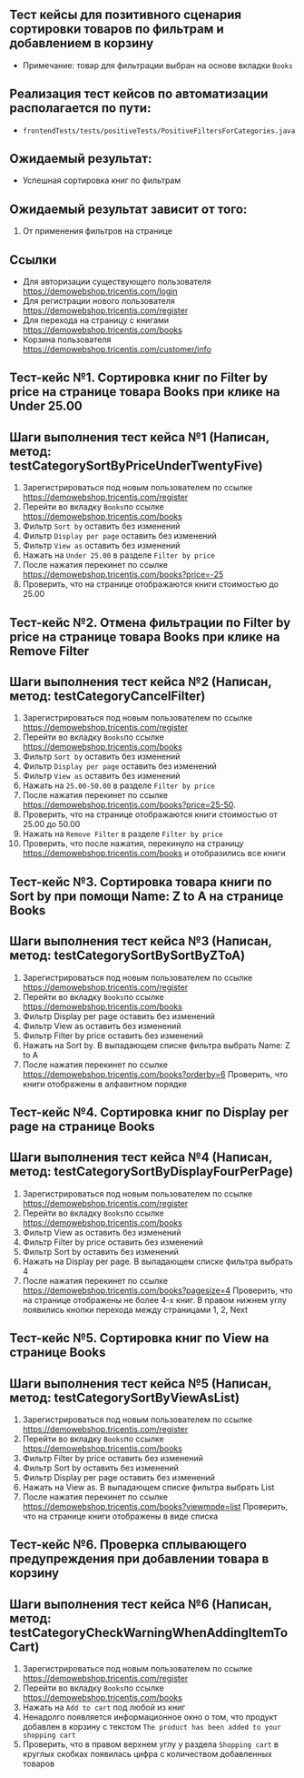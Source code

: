## Тест кейсы для позитивного сценария сортировки товаров по фильтрам и добавлением в корзину

- Примечание: товар для фильтрации выбран на основе вкладки `Books`

## Реализация тест кейсов по автоматизации располагается по пути:

- `frontendTests/tests/positiveTests/PositiveFiltersForCategories.java`

## Ожидаемый результат:

- Успешная сортировка книг по фильтрам

## Ожидаемый результат зависит от того:

1) От применения фильтров на странице

## Ссылки

- Для авторизации существующего пользователя https://demowebshop.tricentis.com/login
- Для регистрации нового пользователя https://demowebshop.tricentis.com/register
- Для перехода на страницу с книгами https://demowebshop.tricentis.com/books
- Корзина пользователя https://demowebshop.tricentis.com/customer/info

## Тест-кейс №1. Сортировка книг по Filter by price на странице товара Books при клике на Under 25.00

## Шаги выполнения тест кейса №1 (Написан, метод: testCategorySortByPriceUnderTwentyFive)

1) Зарегистрироваться под новым пользователем по ссылке https://demowebshop.tricentis.com/register
2) Перейти во вкладку `Books`по ссылке https://demowebshop.tricentis.com/books
3) Фильтр `Sort by` оставить без изменений
4) Фильтр `Display per page` оставить без изменений
5) Фильтр `View as` оставить без изменений
6) Нажать на `Under 25.00` в разделе `Filter by price`
7) После нажатия перекинет по ссылке https://demowebshop.tricentis.com/books?price=-25
8) Проверить, что на странице отображаются книги стоимостью до 25.00

## Тест-кейс №2. Отмена фильтрации по Filter by price на странице товара Books при клике на Remove Filter

## Шаги выполнения тест кейса №2 (Написан, метод: testCategoryCancelFilter)

1) Зарегистрироваться под новым пользователем по ссылке https://demowebshop.tricentis.com/register
2) Перейти во вкладку `Books`по ссылке https://demowebshop.tricentis.com/books
3) Фильтр `Sort by` оставить без изменений
4) Фильтр `Display per page` оставить без изменений
5) Фильтр `View as` оставить без изменений
6) Нажать на `25.00-50.00` в разделе `Filter by price`
7) После нажатия перекинет по ссылке https://demowebshop.tricentis.com/books?price=25-50.
8) Проверить, что на странице отображаются книги стоимостью от 25.00 до 50.00
9) Нажать на `Remove Filter` в разделе `Filter by price`
10) Проверить, что после нажатия, перекинуло на страницу https://demowebshop.tricentis.com/books и отобразились все
    книги

## Тест-кейс №3. Сортировка товара книги по Sort by при помощи Name: Z to A на странице Books

## Шаги выполнения тест кейса №3 (Написан, метод: testCategorySortBySortByZToA)

1) Зарегистрироваться под новым пользователем по ссылке https://demowebshop.tricentis.com/register
2) Перейти во вкладку `Books`по ссылке https://demowebshop.tricentis.com/books
3) Фильтр Display per page оставить без изменений
4) Фильтр View as оставить без изменений
5) Фильтр Filter by price оставить без изменений
6) Нажать на Sort by. В выпадающем списке фильтра выбрать Name: Z to A
7) После нажатия перекинет по ссылке https://demowebshop.tricentis.com/books?orderby=6
   Проверить, что книги отображены в алфавитном порядке

## Тест-кейс №4. Сортировка книг по Display per page на странице Books

## Шаги выполнения тест кейса №4 (Написан, метод: testCategorySortByDisplayFourPerPage)

1) Зарегистрироваться под новым пользователем по ссылке https://demowebshop.tricentis.com/register
2) Перейти во вкладку `Books`по ссылке https://demowebshop.tricentis.com/books
3) Фильтр View as оставить без изменений
4) Фильтр Filter by price оставить без изменений
5) Фильтр Sort by оставить без изменений
6) Нажать на Display per page. В выпадающем списке фильтра выбрать 4
7) После нажатия перекинет по ссылке https://demowebshop.tricentis.com/books?pagesize=4
   Проверить, что на странице отображены не более 4-х книг. В правом нижнем углу появились кнопки перехода между
   страницами 1, 2, Next

## Тест-кейс №5. Сортировка книг по View на странице Books

## Шаги выполнения тест кейса №5 (Написан, метод: testCategorySortByViewAsList)

1) Зарегистрироваться под новым пользователем по ссылке https://demowebshop.tricentis.com/register
2) Перейти во вкладку `Books`по ссылке https://demowebshop.tricentis.com/books
3) Фильтр Filter by price оставить без изменений
4) Фильтр Sort by оставить без изменений
5) Фильтр Display per page оставить без изменений
6) Нажать на View as. В выпадающем списке фильтра выбрать List
7) После нажатия перекинет по ссылке https://demowebshop.tricentis.com/books?viewmode=list
   Проверить, что на странице книги отображены в виде списка

## Тест-кейс №6. Проверка сплывающего предупреждения при добавлении товара в корзину

## Шаги выполнения тест кейса №6 (Написан, метод: testCategoryCheckWarningWhenAddingItemToCart)

1) Зарегистрироваться под новым пользователем по ссылке https://demowebshop.tricentis.com/register
2) Перейти во вкладку `Books`по ссылке https://demowebshop.tricentis.com/books
3) Нажать на  `Add to cart` под любой из книг
4) Ненадолго появляется информационное окно о том,
   что продукт добавлен в корзину с текстом `The product has been added to your shopping cart`
5) Проверить, что в правом верхнем углу у раздела `Shopping cart` в круглых скобках появилась цифра с количеством
   добавленных товаров

